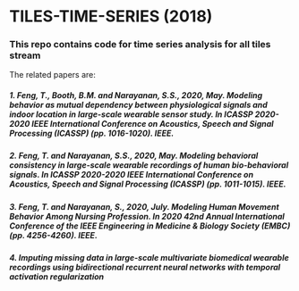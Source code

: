 # TILES-TIME-SERIES (2018)

### This repo contains code for time series analysis for all tiles stream

The related papers are:

##### 1. Feng, T., Booth, B.M. and Narayanan, S.S., 2020, May. Modeling behavior as mutual dependency between physiological signals and indoor location in large-scale wearable sensor study. In ICASSP 2020-2020 IEEE International Conference on Acoustics, Speech and Signal Processing (ICASSP) (pp. 1016-1020). IEEE.

##### 2. Feng, T. and Narayanan, S.S., 2020, May. Modeling behavioral consistency in large-scale wearable recordings of human bio-behavioral signals. In ICASSP 2020-2020 IEEE International Conference on Acoustics, Speech and Signal Processing (ICASSP) (pp. 1011-1015). IEEE.

##### 3. Feng, T. and Narayanan, S., 2020, July. Modeling Human Movement Behavior Among Nursing Profession. In 2020 42nd Annual International Conference of the IEEE Engineering in Medicine & Biology Society (EMBC) (pp. 4256-4260). IEEE.

##### 4. Imputing missing data in large-scale multivariate biomedical wearable recordings using bidirectional recurrent neural networks with temporal activation regularization
